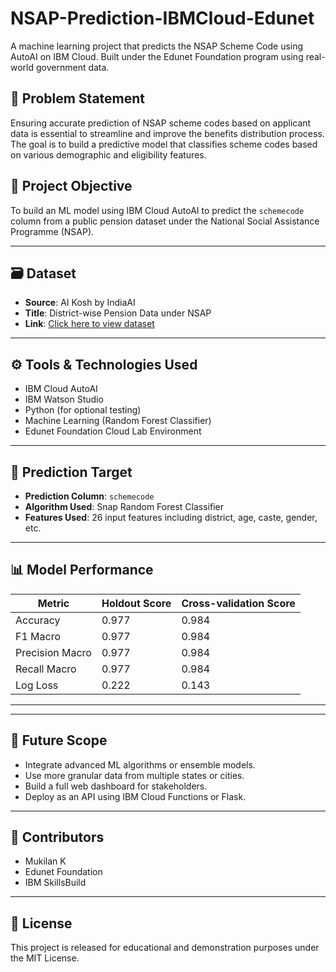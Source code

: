 # NSAP-Prediction-IBMCloud-Edunet

A machine learning project that predicts the NSAP Scheme Code using AutoAI on IBM Cloud. Built under the Edunet Foundation program using real-world government data.

## 📌 Problem Statement

Ensuring accurate prediction of NSAP scheme codes based on applicant data is essential to streamline and improve the benefits distribution process. The goal is to build a predictive model that classifies scheme codes based on various demographic and eligibility features.

## 🚀 Project Objective

To build an ML model using IBM Cloud AutoAI to predict the `schemecode` column from a public pension dataset under the National Social Assistance Programme (NSAP).

---

## 🗃️ Dataset

- **Source**: AI Kosh by IndiaAI  
- **Title**: District-wise Pension Data under NSAP  
- **Link**: [Click here to view dataset](https://aikosh.indiaai.gov.in/web/datasets/details/district_wise_pension_data_under_the_national_social_assistance_programme_nsap_1.html)

---

## ⚙️ Tools & Technologies Used

- IBM Cloud AutoAI
- IBM Watson Studio
- Python (for optional testing)
- Machine Learning (Random Forest Classifier)
- Edunet Foundation Cloud Lab Environment

---

## 🧠 Prediction Target

- **Prediction Column**: `schemecode`
- **Algorithm Used**: Snap Random Forest Classifier
- **Features Used**: 26 input features including district, age, caste, gender, etc.

---

## 📊 Model Performance

| Metric               | Holdout Score | Cross-validation Score |
|----------------------|---------------|-------------------------|
| Accuracy             | 0.977         | 0.984                   |
| F1 Macro             | 0.977         | 0.984                   |
| Precision Macro      | 0.977         | 0.984                   |
| Recall Macro         | 0.977         | 0.984                   |
| Log Loss             | 0.222         | 0.143                   |

---


---

## 📌 Future Scope

- Integrate advanced ML algorithms or ensemble models.
- Use more granular data from multiple states or cities.
- Build a full web dashboard for stakeholders.
- Deploy as an API using IBM Cloud Functions or Flask.

---

## 🤝 Contributors

- Mukilan K  
- Edunet Foundation  
- IBM SkillsBuild

---

## 📄 License

This project is released for educational and demonstration purposes under the MIT License.
